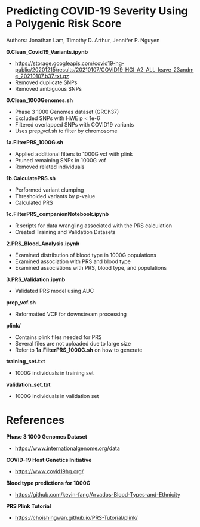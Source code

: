 # Predicting COVID-19 Severity Using a Polygenic Risk Score

Authors: Jonathan Lam, Timothy D. Arthur, Jennifer P. Nguyen

<b> 0.Clean_Covid19_Variants.ipynb </b>
- https://storage.googleapis.com/covid19-hg-public/20201215/results/20210107/COVID19_HGI_A2_ALL_leave_23andme_20210107.b37.txt.gz
- Removed duplicate SNPs
- Removed ambiguous SNPs

<b> 0.Clean_1000Genomes.sh </b>
- Phase 3 1000 Genomes dataset (GRCh37)
- Excluded SNPs with HWE p < 1e-6
- Filtered overlapped SNPs with COVID19 variants
- Uses prep_vcf.sh to filter by chromosome

<b> 1a.FilterPRS_1000G.sh </b>
- Applied additional filters to 1000G vcf with plink
- Pruned remaining SNPs in 1000G vcf 
- Removed related individuals
  
<b> 1b.CalculatePRS.sh </b>
- Performed variant clumping
- Thresholded variants by p-value
- Calculated PRS
  
<b> 1c.FilterPRS_companionNotebook.ipynb </b>
- R scripts for data wrangling associated with the PRS calculation
- Created Training and Validation Datasets

<b> 2.PRS_Blood_Analysis.ipynb </b>
- Examined distribution of blood type in 1000G populations
- Examined association with PRS and blood type
- Examined associations with PRS, blood type, and populations

<b> 3.PRS_Validation.ipynb </b>
- Validated PRS model using AUC

<b> prep_vcf.sh </b>
- Reformatted VCF for downstream processing

<b> plink/ </b>
- Contains plink files needed for PRS
- Several files are not uploaded due to large size
- Refer to <b>1a.FilterPRS_1000G.sh</b> on how to generate

<b> training_set.txt </b>
- 1000G individuals in training set

<b> validation_set.txt </b>
- 1000G individuals in validation set

# References
<b> Phase 3 1000 Genomes Dataset </b>
- https://www.internationalgenome.org/data

<b> COVID-19 Host Genetics Initiative </b> 
- https://www.covid19hg.org/

<b> Blood type predictions for 1000G </b>
- https://github.com/kevin-fang/Arvados-Blood-Types-and-Ethnicity

<b> PRS Plink Tutorial </b> 
- https://choishingwan.github.io/PRS-Tutorial/plink/
